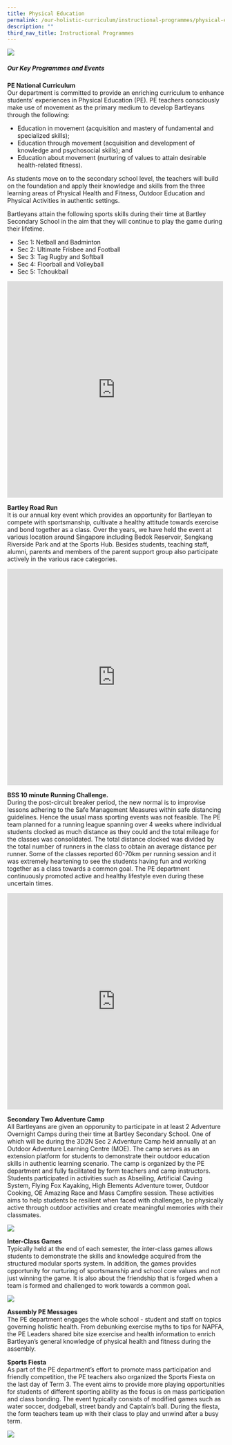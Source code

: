 ```yaml
---
title: Physical Education
permalink: /our-holistic-curriculum/instructional-programmes/physical-education
description: ""
third_nav_title: Instructional Programmes
---
```

![](/images/PE-N-MUSIC-Formal.jpg)

##### Our Key Programmes and Events

**PE National Curriculum** <br>
Our department is committed to provide an enriching curriculum to enhance students’ experiences in Physical Education (PE). PE teachers consciously make use of movement as the primary medium to develop Bartleyans through the following:

* Education in movement (acquisition and mastery of fundamental and specialized skills);
* Education through movement (acquisition and development of knowledge and psychosocial skills); and
* Education about movement (nurturing of values to attain desirable health-related fitness).

As students move on to the secondary school level, the teachers will build on the foundation and apply their knowledge and skills from the three learning areas of Physical Health and Fitness, Outdoor Education and Physical Activities in authentic settings.

Bartleyans attain the following sports skills during their time at Bartley Secondary School in the aim that they will continue to play the game during their lifetime.

* Sec 1: Netball and Badminton
* Sec 2: Ultimate Frisbee and Football
* Sec 3: Tag Rugby and Softball
* Sec 4: Floorball and Volleyball
* Sec 5: Tchoukball

<iframe allowfullscreen="true" height="500" width="500" frameborder="0" src="https://docs.google.com/presentation/d/e/2PACX-1vQR-59MGjrcMJ3KGtiXfkvAgkr7qJIdnQYTfDvpcJsHGO09lIyieAoFaUXERLF7sozOJYU2gdZiqwOL/embed?start=true&amp;loop=true&amp;delayms=10000"></iframe>

**Bartley Road Run** <br>
It is our annual key event which provides an opportunity for Bartleyan to compete with sportsmanship, cultivate a healthy attitude towards exercise and bond together as a class. Over the years, we have held the event at various location around Singapore including Bedok Reservoir, Sengkang Riverside Park and at the Sports Hub. Besides students, teaching staff, alumni, parents and members of the parent support group also participate actively in the various race categories. 

<iframe src="https://docs.google.com/presentation/d/e/2PACX-1vTfPw0n6Q-fOTZsOCs2Sogja-Sfsi7NJUE21TG5QdR0IiPahuct8FTlpKMqbPZzvA_6MqM-RGQ0GG_U/embed?start=true&amp;loop=true&amp;delayms=10000" frameborder="0" width="500" height="500" allowfullscreen="true"></iframe>

**BSS 10 minute Running Challenge.** <br>
During the post-circuit breaker period, the new normal is to improvise lessons adhering to the Safe Management Measures within safe distancing guidelines. Hence the usual mass sporting events was not feasible. The PE team planned for a running league spanning over 4 weeks where individual students clocked as much distance as they could and the total mileage for the classes was consolidated. The total distance clocked was divided by the total number of runners in the class to obtain an average distance per runner. Some of the classes reported 60-70km per running session and it was extremely heartening to see the students having fun and working together as a class towards a common goal. The PE department continuously promoted active and healthy lifestyle even during these uncertain times. 

<iframe allowfullscreen="true" height="500" width="500" frameborder="0" src="https://docs.google.com/presentation/d/e/2PACX-1vR-WZl5SkExJp7eQ3myEMIYJ_6r3B_7MdlItJ9scQQ_IkCuRQHBIuHuhEc7teI1Tpxqz1pndfrf43Ig/embed?start=true&amp;loop=true&amp;delayms=10000"></iframe>

**Secondary Two Adventure Camp** <br>
All Bartleyans are given an opporunity to participate in at least 2 Adventure Overnight Camps during their time at Bartley Secondary School. One of which will be during the 3D2N Sec 2 Adventure Camp held annually at an Outdoor Adventure Learning Centre (MOE). The camp serves as an extension platform for students to demonstrate their outdoor education skills in authentic learning scenario. The camp is organized by the PE department and fully facilitated by form teachers and camp instructors. Students participated in activities such as Abseiling, Artificial Caving System, Flying Fox Kayaking, High Elements Adventure tower, Outdoor Cooking, OE Amazing Race and Mass Campfire session. These activities aims to help students be resilient when faced with challenges, be physically active through outdoor activities and create meaningful memories with their classmates.

![](/images/13.jpg)

**Inter-Class Games** <br>
Typically held at the end of each semester, the inter-class games allows students to demonstrate the skills and knowledge acquired from the structured modular sports system. In addition, the games provides opportunity for nurturing of sportsmanship and school core values and not just winning the game. It is also about the friendship that is forged when a team is formed and challenged to work towards a common goal.

![](/images/19.jpg)

**Assembly PE Messages** <br>
The PE department engages the whole school - student and staff on topics governing holistic health. From debunking exercise myths to tips for NAPFA, the PE Leaders shared bite size exercise and health information to enrich Bartleyan’s general knowledge of physical health and fitness during the assembly.

**Sports Fiesta** <br>
As part of the PE department’s effort to promote mass participation and friendly competition, the PE teachers also organized the Sports Fiesta on the last day of Term 3. The event aims to provide more playing opportunities for students of different sporting ability as the focus is on mass participation and class bonding. The event typically consists of modified games such as water soccer, dodgeball, street bandy and Captain’s ball. During the fiesta, the form teachers team up with their class to play and unwind after a busy term.

![](/images/25.jpg)